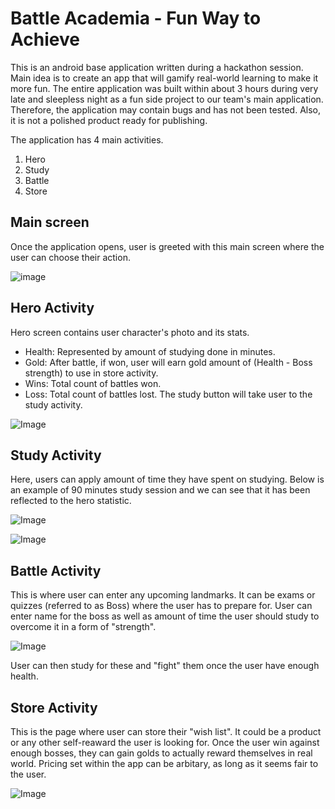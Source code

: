 # Battle Academia - Fun Way to Achieve
This is an android base application written during a hackathon session. Main idea is to create an app that will gamify real-world learning to make it more fun. The entire application was built within about 3 hours during very late and sleepless night as a fun side project to our team's main application. Therefore, the application may contain bugs and has not been tested. Also, it is not a polished product ready for publishing.

The application has 4 main activities.
1. Hero
1. Study
1. Battle
1. Store
## Main screen
Once the application opens, user is greeted with this main screen where the user can choose their action.

![image](C:\Users\yatur\Desktop\Newfolder\Screenshot_1544931033.png)

## Hero Activity
Hero screen contains user character's photo and its stats.
- Health: Represented by amount of studying done in minutes.
- Gold: After battle, if won, user will earn gold amount of (Health - Boss strength) to use in store activity.
- Wins: Total count of battles won.
- Loss: Total count of battles lost.
The study button will take user to the study activity.

![Image](C:\Users\yatur\Documents/medley/resources/Bkp066GlE_BybGM0GlN.png)

## Study Activity
Here, users can apply amount of time they have spent on studying. Below is an example of 90 minutes study session and we can see that it has been reflected to the hero statistic.

![Image](C:\Users\yatur\Documents/medley/resources/Bkp066GlE_BJMsMAGxV.png)

![Image](C:\Users\yatur\Documents/medley/resources/Bkp066GlE_H1phMCfx4.png)

## Battle Activity
This is where user can enter any upcoming landmarks. It can be exams or quizzes (referred to as Boss) where the user has to prepare for. User can enter name for the boss as well as amount of time the user should study to overcome it in a form of "strength".

![Image](C:\Users\yatur\Documents/medley/resources/Bkp066GlE_HJbWPCMgE.png)

User can then study for these and "fight" them once the user have enough health.

## Store Activity
This is the page where user can store their "wish list". It could be a product or any other self-reaward the user is looking for. Once the user win against enough bosses, they can gain golds to actually reward themselves in real world. Pricing set within the app can be arbitary, as long as it seems fair to the user.

![Image](C:\Users\yatur\Documents/medley/resources/Bkp066GlE_HJ91F0feE.png)